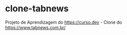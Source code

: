 # clone-tabnews

Projeto de Aprendizagem do https://curso.dev - Clone do https://www.tabnews.com.br/
